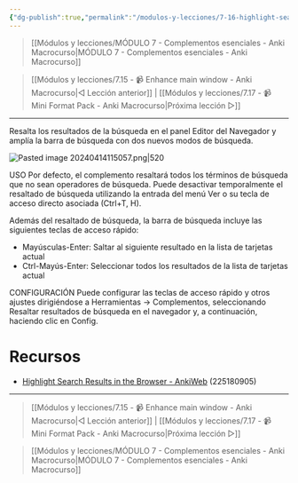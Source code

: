 ```yaml
---
{"dg-publish":true,"permalink":"/modulos-y-lecciones/7-16-highlight-search-results-in-the-browser-anki-macrocurso/","noteIcon":"","updated":"2024-05-22T19:43:00.575+02:00"}
---
```



> [[Módulos y lecciones/MÓDULO 7 - Complementos esenciales - Anki Macrocurso\|MÓDULO 7 - Complementos esenciales - Anki Macrocurso]]

> [[Módulos y lecciones/7.15 - 📹 Enhance main window - Anki Macrocurso\|◁ Lección anterior]] | [[Módulos y lecciones/7.17 - 📹 Mini Format Pack - Anki Macrocurso\|Próxima lección ▷]]

---

Resalta los resultados de la búsqueda en el panel Editor del Navegador y amplía la barra de búsqueda con dos nuevos modos de búsqueda.

![Pasted image 20240414115057.png|520](/img/user/ANEXOS/Pasted%20image%2020240414115057.png)

USO
Por defecto, el complemento resaltará todos los términos de búsqueda que no sean operadores de búsqueda. Puede desactivar temporalmente el resaltado de búsqueda utilizando la entrada del menú Ver o su tecla de acceso directo asociada (Ctrl+T, H).

Además del resaltado de búsqueda, la barra de búsqueda incluye las siguientes teclas de acceso rápido:

- Mayúsculas-Enter: Saltar al siguiente resultado en la lista de tarjetas actual
- Ctrl-Mayús-Enter: Seleccionar todos los resultados de la lista de tarjetas actual

CONFIGURACIÓN
Puede configurar las teclas de acceso rápido y otros ajustes dirigiéndose a Herramientas → Complementos, seleccionando Resaltar resultados de búsqueda en el navegador y, a continuación, haciendo clic en Config.

# Recursos
- [Highlight Search Results in the Browser - AnkiWeb](https://ankiweb.net/shared/info/225180905) (225180905)


---

> [[Módulos y lecciones/7.15 - 📹 Enhance main window - Anki Macrocurso\|◁ Lección anterior]] | [[Módulos y lecciones/7.17 - 📹 Mini Format Pack - Anki Macrocurso\|Próxima lección ▷]]

> [[Módulos y lecciones/MÓDULO 7 - Complementos esenciales - Anki Macrocurso\|MÓDULO 7 - Complementos esenciales - Anki Macrocurso]]